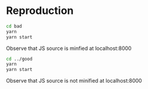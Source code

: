 # Reproduction

```sh
cd bad
yarn
yarn start
```

Observe that JS source is minfied at localhost:8000

```sh
cd ../good
yarn
yarn start
```

Observe that JS source is not minified at localhost:8000
